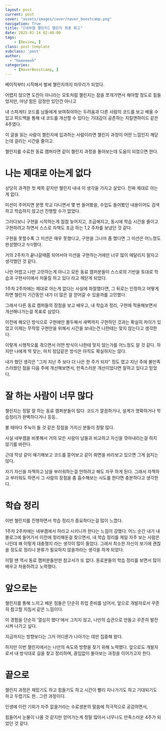 ```yaml
---
layout: post
current: post
cover: "assets/images/cover/naver_boostcamp.png"
navigation: True
title: "[네부캠 챌린지] 챌린지 최종 회고"
date: 2025-01-14 02:40:00
tags:
    - [Review, ]
class: post-template
subclass: 'post'
author: 
  - "hoeeeeeh"
categories:
    - [NaverBoostcamp, ]
---
```


베이직부터 시작해서 벌써 챌린지까지 마무리가 되었다.


어렵지 않으면 도전이 아니라는 모토처럼 챌린지는 잠을 쪼개가면서 해야할 정도로 힘들었지만, 마냥 힘든 감정만 있던건 아니고


내 스파게티 코드를 남들에게 보여줘야하는 두려움과 다른 사람의 코드를 보고 배울 수 있고 피드백을 통해 내 코드를 개선할 수 있다는 기대감이 공존하는 지킬앤하이드 같은 4주였다.


이 글을 읽는 사람이 챌린지에 입과하는 사람이라면 챌린지 과정이 어떤 느낌인지 깨닫는데 걸리는 시간을 줄이고.


챌린지를 수료한 동료 캠퍼라면 같이 챌린지 과정을 돌아보는데 도움이 되었으면 한다.


# 나는 제대로 아는게 없다


상당히 과격한 첫 제목 같지만 챌린지 내내 이 생각을 가지고 살았다. 진짜 제대로 아는게 없다.


미션이 주어지면 분명 학교 다니면서 몇 번 들어봤을, 수업도 들어봤던 내용이어도 검색하고 학습하지 않고선 진행할 수가 없었다.


그러다보니 구현을 시작하는게 점점 늦어지고, 조급해지고, 동시에 학습 시간을 줄이고 구현하려고 하면서 스스로 자책도 조금 하는 1,2 주차를 보냈던 것 같다.


구현을 못할수록 그 미션은 매우 못했다고, 구현을 그나마 좀 했다면 그 미션은 어느정도 완성했다고 `착각`했다.


거의 2주차가 끝나갈때쯤 되어서야 미션을 구현하는거에만 너무 많이 매달리지 말자고 생각했던 것 같다.


나만 어렵고 나만 고민하는게 아니고 모든 동료 캠퍼분들이 스스로의 기반을 토대로 학습과 구현사이에서 저울질 하고 있다 라고 깨닫게 되었다.


1주차 2주차에는 제대로 아는게 없다는 사실에 좌절했다면, 그 뒤로는 인정하고 어떻게 하면 챌린지 기간동안 내가 더 많은 걸 얻어갈 수 있을까를 고민했다.


그래서 다른 동료 캠퍼들의 장점을 보고 배우고, 내 학습과 정리, 구현에 적용해보면서 개선해나가는걸 목표로 삼았다.


이전에 해오던 방식으로 구현에만 몰두해서 새벽까지 구현하던 것과는 확실히 차이가 있었고 이제는 무작정 구현만을 위해서 시간을 보내는건 나한테는 맞지 않는다고 생각한다.


이렇게 시행착오를 겪으면서 어떤 방식이 나한테 맞지 않는가를 어느정도 알 것 같다. 하지만 나에게 딱 맞는, 마치 정답같은 방식은 아직도 확실하지는 않다.


내가 했던 생각은 "그저 지난 주 보다 더 나은 한 주가 되자" 정도 였고
지난 주에 불만족스러웠던 점을 다음 주에 개선해보면서, 만족스러운 개선이었다면 잘하고 있다고 믿었다.


# 잘 하는 사람이 너무 많다


챌린지는 정말 잘 하는 동료 캠퍼분들이 많다. 코드가 깔끔하거나, 설계가 명확하거나 학습정리가 완벽하다거나 등등..


볼 때마다 주눅이 들 것 같은 장점을 가지신 분들이 정말 많다.


사실 네부캠을 비롯해서 거의 모든 사람이 남들과 비교하고 자신을 깎아내리는걸 하지 않기를 바란다.


근데 막상 같이 얘기해보고 코드를 뜯어보고 같이 화면을 바라보고 있으면 그게 쉽지는 않다.


자기 자신을 자책하고 남을 부러워하는걸 안하려고 해도 자꾸 하게 된다.
그래서 자책하고 부러워도 하면서 그 사람의 장점을 좀 흡수해보는 시도를 한다면 충분하다고 생각한다.


# 학습 정리


이번 챌린지를 진행하면서 학습 정리가 중요하다는걸 많이 느꼈다.


1주차 2주차에는 네부캠에서 하라고 시키니까 한다는 느낌이 강했다. 어느 순간 내가 내 블로그에 들어가서 이전에 정리해둔걸 찾으면서,
내 학습 정리를 제일 자주 보는 사람은 나인데 왜 이렇게 대충했지 라는 생각이 많이 들었다.
그래서 최소한 자신이 보기에 괜찮을 정도로 정리나 분류가 필요하지 않을까라는 생각을 하게 되었다.


이럴 땐 역시 동료 캠퍼분들만한 참고서가 또 없다. 동료분들의 학습 정리를 보면서 많이 배우고 차용하려고 노력했다.


# 앞으로는


챌린지를 통해 느끼고 배운 점들은 단순히 취업 준비를 넘어서, 앞으로 개발자로서 꾸준히 참고할 지침서 같은 느낌이다.


이 경험을 단순히 '열심히 했다'에서 그치지 않고, 나만의 습관으로 만들고 꾸준히 발전시켜 나가고 싶다.


지금까지는 방향보다는 그저 어디론가 나아가는 데만 집중해 왔다.


하지만 이번 챌린지에서는 나만의 속도와 방향을 찾기 위해 노력했다.
앞으로도 개발자로서 내 방식대로 길을 찾고 정리하며, 끊임없이 돌아보는 과정을 이어가고자 한다.


# 끝으로


챌린지 과정은 재밌기도 하고 힘들기도 하고 시간이 빨리 지나가기도 하고 기대되기도 하고 두렵기도 한.. 그런 과정이다.


인생에 이런 기회가 자주 없을거라는 수료생분의 말씀에 적극적으로 공감하면서,


힘들어서 눈물이 나올 것 같지만 얻어가는게 정말 많아서 너무나도 만족스러운 4주가 되었던 것 같다.

